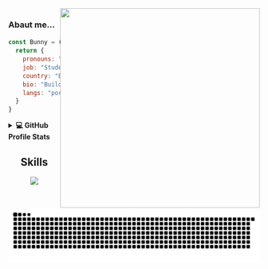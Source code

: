 <img src="https://count.getloli.com/get/@:BunnyGhost?theme=rule34" align="right" width="400" height="400">



### Abaut me...   
```js
const Bunny = () => {
  return {
    pronouns: "He" | "Him",
    job: "Student / ADM",
    country: "Brazil",
    bio: "Building, breaking, learning, and repeating 🔁",
    langs: "portuguese, english and russian"
  }
}
```

<details> 
  <summary><b>💻 GitHub Profile Stats</b></summary>

  <div align="center" style="display: flex; justify-content: center; align-items: center; flex-wrap: wrap; gap: 20px;">
    
  magem GIF
    <img src="https://www.icegif.com/wp-content/uploads/2023/12/icegif-224.gif" alt="count" width="250" style="border-radius: 10px;" />

  statísticas GitHub 
    <div>
      <a href="https://github.com/BunnyGhost">
        <img height="180em" src="https://github-readme-stats.vercel.app/api?username=BunnyGhost&show_icons=true&theme=dracula&include_all_commits=true&count_private=true"/>
      </a>
      <a href="https://github.com/BunnyGhost">
        <img height="180em" src="https://github-readme-stats.vercel.app/api/top-langs/?username=BunnyGhost&layout=compact&langs_count=7&theme=dracula"/>
      </a>
    </div>

  </div>
  <br/>
</details>




  <h2 align="center">Skills </h2>


<p align="center">
  <a href="https://skillicons.dev">
    <img src="https://skillicons.dev/icons?i=html,git,css,js,python" />
  </a>
</p>


   
  
  ##
 
<div> 
  
  ![Snake animation](https://github.com/BunnyGhost/BunnyGhost/blob/output/github-contribution-grid-snake.svg)
 
</div>
